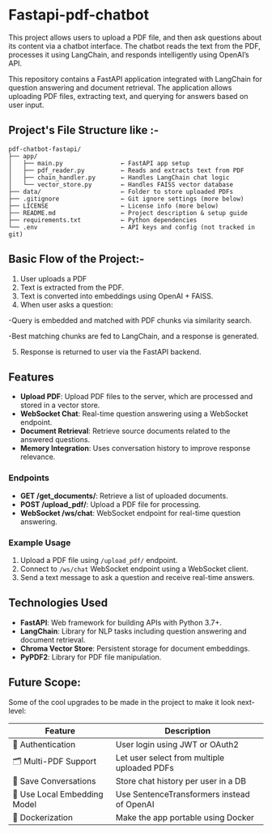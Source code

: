 # Fastapi-pdf-chatbot
This project allows users to upload a PDF file, and then ask questions about its content via a chatbot interface. The chatbot reads the text from the PDF, processes it using LangChain, and responds intelligently using OpenAI’s API.

This repository contains a FastAPI application integrated with LangChain for question answering and document retrieval. The application allows uploading PDF files, extracting text, and querying for answers based on user input.

## Project's File Structure like :-
```
pdf-chatbot-fastapi/
├── app/
│   ├── main.py                ← FastAPI app setup
│   ├── pdf_reader.py          ← Reads and extracts text from PDF
│   ├── chain_handler.py       ← Handles LangChain chat logic
│   └── vector_store.py        ← Handles FAISS vector database
├── data/                      ← Folder to store uploaded PDFs
├── .gitignore                 ← Git ignore settings (more below)
├── LICENSE                    ← License info (more below)
├── README.md                  ← Project description & setup guide
├── requirements.txt           ← Python dependencies
└── .env                       ← API keys and config (not tracked in git)
```

## Basic Flow of the Project:-

1. User uploads a PDF
2. Text is extracted from the PDF.
3. Text is converted into embeddings using OpenAI + FAISS.
4. When user asks a question:
   
  -Query is embedded and matched with PDF chunks via similarity search.
  
  -Best matching chunks are fed to LangChain, and a response is generated.

5. Response is returned to user via the FastAPI backend.
   
## Features

- **Upload PDF**: Upload PDF files to the server, which are processed and stored in a vector store.
- **WebSocket Chat**: Real-time question answering using a WebSocket endpoint.
- **Document Retrieval**: Retrieve source documents related to the answered questions.
- **Memory Integration**: Uses conversation history to improve response relevance.

### Endpoints

- **GET /get_documents/**: Retrieve a list of uploaded documents.
- **POST /upload_pdf/**: Upload a PDF file for processing.
- **WebSocket /ws/chat**: WebSocket endpoint for real-time question answering.

### Example Usage

1. Upload a PDF file using `/upload_pdf/` endpoint.
2. Connect to `/ws/chat` WebSocket endpoint using a WebSocket client.
3. Send a text message to ask a question and receive real-time answers.

## Technologies Used

- **FastAPI**: Web framework for building APIs with Python 3.7+.
- **LangChain**: Library for NLP tasks including question answering and document retrieval.
- **Chroma Vector Store**: Persistent storage for document embeddings.
- **PyPDF2**: Library for PDF file manipulation.
## Future Scope:
Some of the cool upgrades to be made in the project to make it look next-level:

| Feature                  | Description                                                   |
|--------------------------|---------------------------------------------------------------|
| 🔐 Authentication        | User login using JWT or OAuth2                                |
| 🗂️ Multi-PDF Support     | Let user select from multiple uploaded PDFs                   |
| 💾 Save Conversations    | Store chat history per user in a DB                           |
| 🧠 Use Local Embedding Model | Use SentenceTransformers instead of OpenAI                 |
| 🐳 Dockerization         | Make the app portable using Docker                            |
